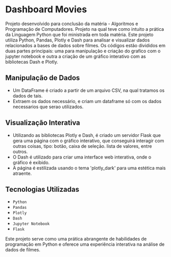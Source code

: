# Dashboard Movies

Projeto desenvolvido para conclusão da matéria - Algoritmos e Programação de Computadores. Projeto na qual teve como intuito a prática da Linguagem Python
que foi ministrada em toda matéria. Este projeto utiliza Python, Pandas, Plotly e Dash para analisar e visualizar dados relacionados a bases de dados sobre filmes. Os códigos estão divididos em duas
partes principais: uma para manipulação e criação do grafíco com o jupyter notebook e outra a criação de um gráfico interativo com as bibliotecas Dash e Plotly.


## Manipulação de Dados
* Um DataFrame é criado a partir de um arquivo CSV, na qual tratamos os dados de tais. 
* Extraem os dados necessário, e criam um dataframe só com os dados necessarios que serao utilizados.


## Visualização Interativa
* Utilizando as bibliotecas Plotly e Dash, é criado um servidor Flask que gera uma página com o gráfico interativo, que conseguirá interagir com outras coisas, tipo: botão, caixa de seleção.
lista de valores, entre outros.
* O Dash é utilizado para criar uma interface web interativa, onde o gráfico é exibido.
* A página é estilizada usando o tema 'plotly_dark' para uma estética mais atraente.



## Tecnologias Utilizadas
- ``Python`` 
- ``Pandas``
- ``Plotly``
- ``Dash``
- ``Jupyter Notebook``
- ``Flask``

Este projeto serve como uma prática abrangente de habilidades de programação em Python e oferece uma experiência interativa na análise de dados de filmes. 